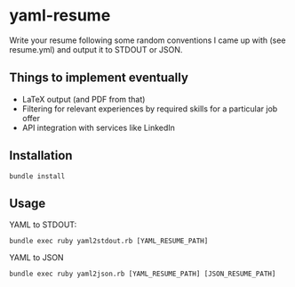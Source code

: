 # yaml-resume

Write your resume following some random conventions I came up with (see resume.yml) and output it to STDOUT or JSON.

## Things to implement eventually
- LaTeX output (and PDF from that)
- Filtering for relevant experiences by required skills for a particular job offer
- API integration with services like LinkedIn

## Installation

    bundle install

## Usage

YAML to STDOUT:

    bundle exec ruby yaml2stdout.rb [YAML_RESUME_PATH]

YAML to JSON

    bundle exec ruby yaml2json.rb [YAML_RESUME_PATH] [JSON_RESUME_PATH]
